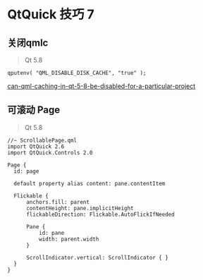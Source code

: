 # QtQuick 技巧 7

## 关闭qmlc

> Qt 5.8

```
qputenv( "QML_DISABLE_DISK_CACHE", "true" );
```

[can-qml-caching-in-qt-5-8-be-disabled-for-a-particular-project](https://stackoverflow.com/questions/41922581/can-qml-caching-in-qt-5-8-be-disabled-for-a-particular-project)

## 可滚动 Page

> Qt 5.8

```
//~ ScrollablePage.qml 
import QtQuick 2.6
import QtQuick.Controls 2.0

Page {
  id: page

  default property alias content: pane.contentItem

  Flickable {
      anchors.fill: parent
      contentHeight: pane.implicitHeight
      flickableDirection: Flickable.AutoFlickIfNeeded

      Pane {
          id: pane
          width: parent.width
      }

      ScrollIndicator.vertical: ScrollIndicator { }
  }
}
```

